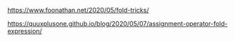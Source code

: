 https://www.foonathan.net/2020/05/fold-tricks/

https://quuxplusone.github.io/blog/2020/05/07/assignment-operator-fold-expression/




